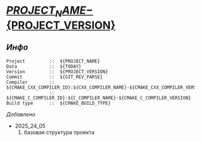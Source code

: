 # **[${PROJECT_NAME}-${PROJECT_VERSION}](https://github.com/Fogotcheck/)**

## *Инфо*
```
Project         ::  ${PROJECT_NAME}
Data            ::  ${TODAY}
Version         ::  ${PROJECT_VERSION}
Commit          ::  ${GIT_REV_PARSE}
Compiler        ::  ${CMAKE_CXX_COMPILER_ID}:${CXX_COMPILER_NAME}-${CMAKE_CXX_COMPILER_VERSION}
                ::  ${CMAKE_C_COMPILER_ID}:${C_COMPILER_NAME}-${CMAKE_C_COMPILER_VERSION}
Build type      ::  ${CMAKE_BUILD_TYPE}
```

*Добавлено*
- 2025_24_05
    1. базовая структура проекта

